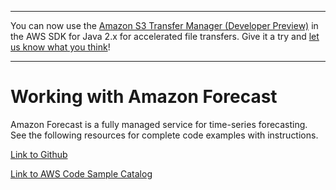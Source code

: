 --------

You can now use the [Amazon S3 Transfer Manager \(Developer Preview\)](https://bit.ly/2WQebiP) in the AWS SDK for Java 2\.x for accelerated file transfers\. Give it a try and [let us know what you think](https://bit.ly/3zT1YYM)\!

--------

# Working with Amazon Forecast<a name="examples-forecast"></a>

 Amazon Forecast is a fully managed service for time\-series forecasting\. See the following resources for complete code examples with instructions\.

 [Link to Github](https://github.com/awsdocs/aws-doc-sdk-examples/tree/master/javav2/example_code/forecast) 

 [Link to AWS Code Sample Catalog](http://docs.aws.amazon.com/code-samples/latest/catalog/code-catalog-javav2-example_code-forecast.html) 